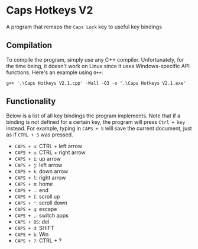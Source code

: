 Caps Hotkeys V2
===============

A program that remaps the `Caps Lock` key to useful key bindings

Compilation
-----------

To compile the program, simply use any C++ compiler. Unfortunately, for the time being, it doesn't work on Linux since it uses Windows-specific API functions. Here's an example using `G++`:

```shell
g++ '.\Caps Hotkeys V2.1.cpp' -Wall -O3 -o '.\Caps Hotkeys V2.1.exe'
```

Functionality
-------------

Below is a list of all key bindings the program implements. Note that if a binding is not defined for a certain key, the program will press `Ctrl + key` instead. For example, typing in `CAPS + S` will save the current document, just as if `CTRL + S` was pressed.

* `CAPS + u`:  CTRL + left arrow
* `CAPS + o`:  CTRL + right arrow
* `CAPS + i`:  up arrow
* `CAPS + j`:  left arrow
* `CAPS + k`:  down arrow
* `CAPS + l`:  right arrow
* `CAPS + m`:  home
* `CAPS + .`:  end
* `CAPS + [`:  scroll up
* `CAPS + '`:  scroll down
* `CAPS + q`:  escape
* `CAPS + ,`:  switch apps
* `CAPS + BS`: del
* `CAPS + d`:  SHIFT
* `CAPS + b`:  Win
* `CAPS + ?`:  CTRL + ?
